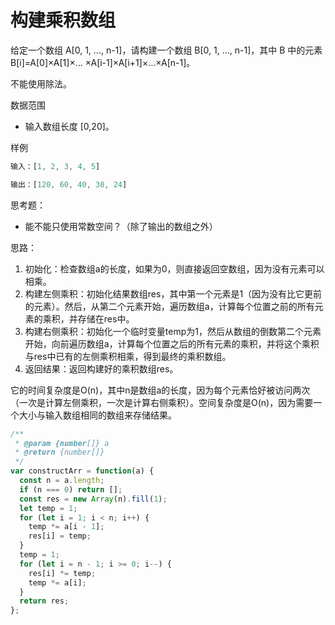 # 构建乘积数组

给定一个数组 A[0, 1, …, n-1]，请构建一个数组 B[0, 1, …, n-1]，其中 B 中的元素 B[i]=A[0]×A[1]×… ×A[i-1]×A[i+1]×…×A[n-1]。

不能使用除法。

数据范围

- 输入数组长度 [0,20]。

样例

```js
输入：[1, 2, 3, 4, 5]

输出：[120, 60, 40, 30, 24]
```

思考题：

- 能不能只使用常数空间？（除了输出的数组之外）

思路：
1. 初始化：检查数组a的长度，如果为0，则直接返回空数组，因为没有元素可以相乘。
2. 构建左侧乘积：初始化结果数组res，其中第一个元素是1（因为没有比它更前的元素）。然后，从第二个元素开始，遍历数组a，计算每个位置之前的所有元素的乘积，并存储在res中。
3. 构建右侧乘积：初始化一个临时变量temp为1，然后从数组的倒数第二个元素开始，向前遍历数组a，计算每个位置之后的所有元素的乘积，并将这个乘积与res中已有的左侧乘积相乘，得到最终的乘积数组。
4. 返回结果：返回构建好的乘积数组res。

它的时间复杂度是O(n)，其中n是数组a的长度，因为每个元素恰好被访问两次（一次是计算左侧乘积，一次是计算右侧乘积）。空间复杂度是O(n)，因为需要一个大小与输入数组相同的数组来存储结果。

```ts
/**
 * @param {number[]} a
 * @return {number[]}
 */
var constructArr = function(a) {
  const n = a.length;
  if (n === 0) return [];
  const res = new Array(n).fill(1);
  let temp = 1;
  for (let i = 1; i < n; i++) {
    temp *= a[i - 1];
    res[i] = temp;
  }
  temp = 1;
  for (let i = n - 1; i >= 0; i--) {
    res[i] *= temp;
    temp *= a[i];
  }
  return res;
};
```
